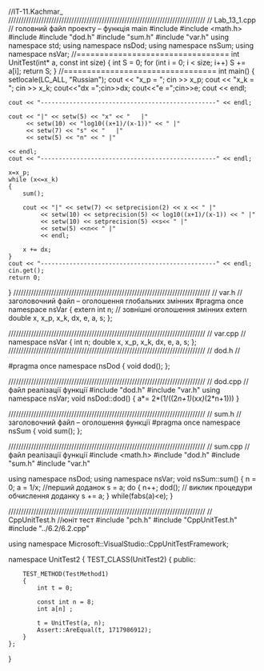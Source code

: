 //IT-11.Kachmar_
////////////////////////////////////////////////////////////////////////////// // Lab_13_1.cpp
// головний файл проекту – функція main
#include <iostream> 
#include <math.h>
#include <iomanip>
#include "dod.h"
#include "sum.h"
#include "var.h"
using namespace std;
using namespace nsDod;
using namespace nsSum;
using namespace nsVar;
//=================================
int UnitTest(int* a, const int size)
{
  int S = 0;
  for (int i = 0; i < size; i++)
    S += a[i];
  return S;
}
//=================================
int main() 
{
    setlocale(LC_ALL, "Russian");
    cout << "x_p = "; cin >> x_p;
    cout << "x_k = "; cin >> x_k; 
    cout<<"dx =";cin>>dx; 
    cout<<"e =";cin>>e;
    cout << endl;
    
    cout << "-------------------------------------------------" << endl; 

    cout << "|" << setw(5) << "x" << "   |" 
         << setw(10) << "log10((x+1)/(x-1))" << " |" 
         << setw(7) << "s" << "   |" 
         << setw(5) << "n" << " |" 

    << endl; 
    cout << "-------------------------------------------------" << endl; 
    
    x=x_p;
    while (x<=x_k)
    {
        sum();
        
        cout << "|" << setw(7) << setprecision(2) << x << " |" 
             << setw(10) << setprecision(5) << log10((x+1)/(x-1)) << " |" 
             << setw(10) << setprecision(5) <<s<< " |" 
             << setw(5) <<n<< " |" 
             << endl; 
        
        x += dx; 
    }
    cout << "-------------------------------------------------" << endl; 
    cin.get();
    return 0; 
}
////////////////////////////////////////////////////////////////////////////// // var.h
// заголовочний файл – оголошення глобальних змінних
#pragma once
namespace nsVar
{
    extern int n; // зовнішні оголошення змінних
    extern double x, x_p, x_k, dx, e, a, s; 
};

////////////////////////////////////////////////////////////////////////////// // var.cpp
//
namespace nsVar
{
    int n;
    double x, x_p, x_k, dx, e, a, s;
};
////////////////////////////////////////////////////////////////////////////// // dod.h
//

#pragma once
namespace nsDod
{
    void dod();
};

////////////////////////////////////////////////////////////////////////////// // dod.cpp
// файл реалізації функції
#include "dod.h"
#include "var.h"
using namespace nsVar;
void nsDod::dod()
{
    a*= 2*(1/((2*n+1)*(x*x)*(2*n+1))) 
}

////////////////////////////////////////////////////////////////////////////// // sum.h
// заголовочний файл – оголошення функції
#pragma once
namespace nsSum
{
    void sum();
};

////////////////////////////////////////////////////////////////////////////// // sum.cpp
//файл реалізації функції
#include <math.h>
#include "dod.h"
#include "sum.h" 
#include "var.h"

using namespace nsDod;
using namespace nsVar;
void nsSum::sum()
{ 
    n = 0;
    a = 1/x;   //перший доданок
    s = a; 
    do
    {
        n++;
        dod(); // виклик процедури обчислення доданку 
        s += a;
    } while(fabs(a)<e);
}

////////////////////////////////////////////////////////////////////////////// // CppUnitTest.h
//юніт тест
#include "pch.h"
#include "CppUnitTest.h"
#include "../6.2/6.2.cpp"

using namespace Microsoft::VisualStudio::CppUnitTestFramework;

namespace UnitTest2
{
	TEST_CLASS(UnitTest2)
	{
	public:
		
		TEST_METHOD(TestMethod1)
		{
			int t = 0;

			const int n = 8;
			int a[n] ;

			t = UnitTest(a, n);
			Assert::AreEqual(t, 1717986912);
		}
	};
}

 


